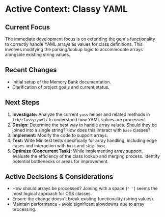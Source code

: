 # Active Context: Classy YAML

## Current Focus
The immediate development focus is on extending the gem's functionality to correctly handle YAML arrays as values for class definitions. This involves modifying the parsing/lookup logic to accommodate arrays alongside existing string values.

## Recent Changes
- Initial setup of the Memory Bank documentation.
- Clarification of project goals and current status.

## Next Steps
1.  **Investigate:** Analyze the current `yass` helper and related methods in `lib/classy/yaml/` to understand how YAML values are processed.
2.  **Design:** Determine the best way to handle array values. Should they be joined into a single string? How does this interact with `base` classes?
3.  **Implement:** Modify the code to support arrays.
4.  **Test:** Write Minitest tests specifically for array handling, including edge cases and interaction with `base` and `skip_base`.
5.  **Optimize (Concurrent Task):** While implementing array support, evaluate the efficiency of the class lookup and merging process. Identify potential bottlenecks or areas for improvement.

## Active Decisions & Considerations
- How should arrays be processed? Joining with a space (`' '`) seems the most logical approach for CSS classes.
- Ensure the change doesn't break existing functionality (string values).
- Maintain performance - avoid significant slowdowns due to array processing. 